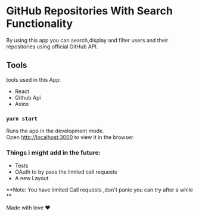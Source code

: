 # GitHub Repositories With Search Functionality

By using this app you can search,display and filter users and their repositories using official GitHub API.

## Tools

tools used in this App:
- React
- Github Api
- Axios

### `yarn start`

Runs the app in the development mode.\
Open [http://localhost:3000](http://localhost:3000) to view it in the browser.

### Things i might add in the future:
- Tests
- OAuth to by pass the limited call requests
- A new Layout

**Note: You have limited Call requests ,don't panic you can try after a while **


Made with love :heart:

